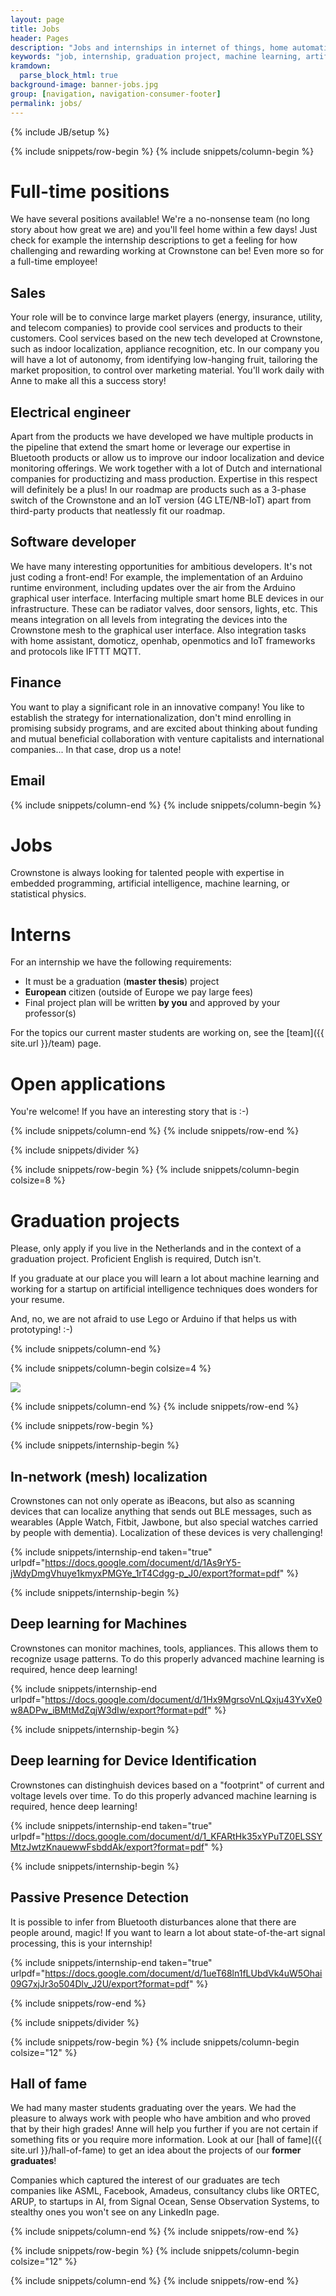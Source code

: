 ```yaml
---
layout: page
title: Jobs
header: Pages
description: "Jobs and internships in internet of things, home automation, smart homes"
keywords: "job, internship, graduation project, machine learning, artificial intelligence, internet of things, home automation, smart homes"
kramdown: 
  parse_block_html: true
background-image: banner-jobs.jpg
group: [navigation, navigation-consumer-footer]
permalink: jobs/
---
```

{% include JB/setup %}

{% include snippets/row-begin %}
{% include snippets/column-begin %}

# Full-time positions

We have several positions available! We're a no-nonsense team (no long story about how great we are) and you'll feel home within a few days! Just check for example the internship descriptions to get a feeling for how challenging and rewarding working at Crownstone can be! Even more so for a full-time employee!
		
## Sales

Your role will be to convince large market players (energy, insurance, utility, and telecom companies) to provide cool services and products to their customers. Cool services based on the new tech developed at Crownstone, such as indoor localization, appliance recognition, etc. In our company you will have a lot of autonomy, from identifying low-hanging fruit, tailoring the market proposition, to control over marketing material. You'll work daily with Anne to make all this a success story!

## Electrical engineer
			
Apart from the products we have developed we have multiple products in the pipeline that extend the smart home or leverage our expertise in Bluetooth products or allow us to improve our indoor localization and device monitoring offerings. We work together with a lot of Dutch and international companies for productizing and mass production. Expertise in this respect will definitely be a plus! In our roadmap are products such as a 3-phase switch of the Crownstone and an IoT version (4G LTE/NB-IoT) apart from third-party products that neatlessly fit our roadmap.
			
## Software developer
			
We have many interesting opportunities for ambitious developers. It's not just coding a front-end! 
For example, the implementation of an Arduino runtime environment, including updates over the air from the Arduino graphical user interface. Interfacing multiple smart home BLE devices in our infrastructure. These can be radiator valves, door sensors, lights, etc. This means integration on all levels from integrating the devices into the Crownstone mesh to the graphical user interface. Also integration tasks with home assistant, domoticz, openhab, openmotics and IoT frameworks and protocols like IFTTT MQTT.
			
## Finance
			
You want to play a significant role in an innovative company! You like to establish the strategy for internationalization, don't mind enrolling in promising subsidy programs, and are excited about thinking about funding and mutual beneficial collaboration with venture capitalists and international companies... In that case, drop us a note!

## Email 

<script type="text/javascript">/*<![CDATA[*/var a=new Array("{{ site.contact-job.email[0] }}", "{{ site.contact-job.email[1] }}", "{{ site.contact-job.email[2] }}", "{{ site.contact-job.email[3] }}", "{{ site.contact-job.email[4] }}", "{{ site.contact-job.email[5] }}");document.write("<p>Email <a href='mailto:");for(i=a.length-1;i>=0;i--){document.write(a[i])}document.write("?subject=Website application'>{{ site.contact-job.name }}</a> if you are interested!</p>");/*]]>*/</script> 
		
{% include snippets/column-end %}
{% include snippets/column-begin %}
	
# Jobs
			
Crownstone is always looking for talented people with expertise in embedded programming, artificial intelligence, machine learning, or statistical physics.
			
# Interns
			
For an internship we have the following requirements:
			
* It must be a graduation (**master thesis**) project
* **European** citizen (outside of Europe we pay large fees)
* Final project plan will be written **by you** and approved by your professor(s)

For the topics our current master students are working on, see the [team]({{ site.url }}/team) page.

# Open applications
			
You're welcome! If you have an interesting story that is :-) 

<script type="text/javascript">/*<![CDATA[*/var a=new Array("{{ site.contact-job.email[0] }}", "{{ site.contact-job.email[1] }}", "{{ site.contact-job.email[2] }}", "{{ site.contact-job.email[3] }}", "{{ site.contact-job.email[4] }}", "{{ site.contact-job.email[5] }}");document.write("<p>Please email <a href='mailto:");for(i=a.length-1;i>=0;i--){document.write(a[i])}document.write("?subject=Open application'>{{ site.contact-job.name }}</a> your motivation.</p>");/*]]>*/</script> 

{% include snippets/column-end %}
{% include snippets/row-end %}

{% include snippets/divider %}

{% include snippets/row-begin %}
{% include snippets/column-begin colsize=8 %}

# Graduation projects

Please, only apply if you live in the Netherlands and in the context of a graduation project. Proficient English is required, Dutch isn't.

If you graduate at our place you will learn a lot about machine learning and working for a startup on artificial intelligence techniques does wonders for your resume.

And, no, we are not afraid to use Lego or Arduino if that helps us with prototyping! :-)
		
{% include snippets/column-end %}

{% include snippets/column-begin colsize=4 %}
			
<img class="img-thumbnail usecase" src="{{ BASE_PATH }}/images/intern.jpg" />


{% include snippets/column-end %}
{% include snippets/row-end %}

{% include snippets/row-begin %}



{% include snippets/internship-begin %}
				
## In-network (mesh) localization

Crownstones can not only operate as iBeacons, but also as scanning devices that can localize anything that sends out BLE messages, such as wearables (Apple Watch, Fitbit, Jawbone, but also special watches carried by people with dementia). Localization of these devices is very challenging!

{% include snippets/internship-end taken="true" urlpdf="https://docs.google.com/document/d/1As9rY5-jWdyDmgVhuye1kmyxPMGYe_1rT4Cdgg-p_J0/export?format=pdf" %}



{% include snippets/internship-begin %}

## Deep learning for Machines

Crownstones can monitor machines, tools, appliances. This allows them to recognize usage patterns. To do this properly advanced machine learning is required, hence deep learning!

{% include snippets/internship-end urlpdf="https://docs.google.com/document/d/1Hx9MgrsoVnLQxju43YvXe0w8ADPw_iBMtMdZqjW3dIw/export?format=pdf" %}



{% include snippets/internship-begin %}

## Deep learning for Device Identification

Crownstones can distinghuish devices based on a "footprint" of current and voltage levels over time. To do this properly advanced machine learning is required, hence deep learning!

{% include snippets/internship-end taken="true" urlpdf="https://docs.google.com/document/d/1_KFARtHk35xYPuTZ0ELSSYMtzJwtzKnauewwFsbddAk/export?format=pdf" %}



{% include snippets/internship-begin %}

## Passive Presence Detection
			
It is possible to infer from Bluetooth disturbances alone that there are people around, magic! If you want to learn a lot about state-of-the-art signal processing, this is your internship!

{% include snippets/internship-end taken="true" urlpdf="https://docs.google.com/document/d/1ueT68ln1fLUbdVk4uW5Ohai09G7xjJr3o504Dlv_J2U/export?format=pdf" %}

{% include snippets/row-end %}


{% include snippets/divider %}

{% include snippets/row-begin %}
{% include snippets/column-begin colsize="12" %}

## Hall of fame

We had many master students graduating over the years. We had the pleasure to always work with people who have ambition and who proved that by their high grades! Anne will help you further if you are not certain if something fits or you require more information.
Look at our [hall of fame]({{ site.url }}/hall-of-fame) to get an idea about the projects of our **former graduates**!

Companies which captured the interest of our graduates are tech companies like ASML, Facebook, Amadeus, consultancy clubs like ORTEC, ARUP, to startups in AI, from Signal Ocean, Sense Observation Systems, to stealthy ones you won't see on any LinkedIn page.

{% include snippets/column-end %}
{% include snippets/row-end %}

{% include snippets/row-begin %}
{% include snippets/column-begin colsize="12" %}

<script type="text/javascript">/*<![CDATA[*/var a=new Array("{{ site.contact-job.email[0] }}", "{{ site.contact-job.email[1] }}", "{{ site.contact-job.email[2] }}", "{{ site.contact-job.email[3] }}", "{{ site.contact-job.email[4] }}", "{{ site.contact-job.email[5] }}");document.write("<p>Get in contact with <a href='mailto:");for(i=a.length-1;i>=0;i--){document.write(a[i])}document.write("?subject=Internship Crownstone'>{{ site.contact-job.name }}</a> to explore the possibilities.</p>");/*]]>*/</script> 

{% include snippets/column-end %}
{% include snippets/row-end %}
